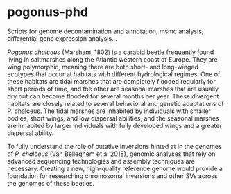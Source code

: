 # pogonus-phd

Scripts for genome decontamination and annotation, msmc analysis, differential gene expression analysis...

_Pogonus chalceus_ (Marsham, 1802) is a carabid beetle frequently found living in saltmarshes along the Atlantic western coast of Europe. They are wing polymorphic, meaning there are both short- and long-winged ecotypes that occur at habitats with different hydrological regimes. One of these habitats are tidal marshes that are completely flooded regularly for short periods of time, and the other are seasonal marshes that are usually dry but can become flooded for several months per year. These divergent habitats are closely related to several behavioral and genetic adaptations of P. chalceus. The tidal marshes are inhabited by individuals with smaller bodies, short wings, and low dispersal abilities, and the seasonal marshes are inhabited by larger individuals with fully developed wings and a greater dispersal ability.

To fully understand the role of putative inversions hinted at in the genomes of _P. chalceus_ (Van Belleghem et al 2018), genomic analyses that rely on advanced sequencing technologies and assembly techniques are necessary. Creating a new, high-quality reference genome would provide a foundation for researching chromosomal inversions and other SVs across the genomes of these beetles.
